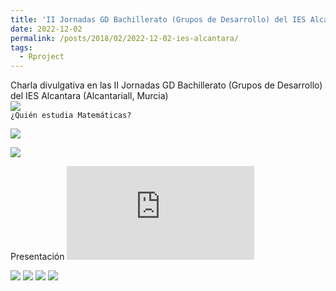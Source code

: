 ```yaml
---
title: 'II Jornadas GD Bachillerato (Grupos de Desarrollo) del IES Alcantara'
date: 2022-12-02
permalink: /posts/2018/02/2022-12-02-ies-alcantara/
tags:
  - Rproject
---
```


Charla divulgativa en las II Jornadas GD Bachillerato (Grupos de Desarrollo) del IES Alcantara (Alcantariall, Murcia) <br> ![](https://amaurandi.github.io/files/20221203-GDBachillerato-vi-small.png) <br> `¿Quién estudia Matemáticas?`

<!-- imágenes sobre dislexia-->
![](https://amaurandi.github.io/files/20221203-GDBachillerato-dislexia-small.png)


[![](https://amaurandi.github.io/files/20221203-GDBachillerato-ix.png)](https://twitter.com/IesAlcantara/status/1598742421466222608?t=9zTo6PAW8wa9ssRIeBIk7A&s=35)

Presentación [![(https://amaurandi.github.io/files/amaurandi-iesAlcantara.pdf)](https://gauss.inf.um.es/amaurandi/amaurandi-iesAlcantara.pdf)](![](https://amaurandi.github.io/files/20221203-GDBachillerato-v-small.png))

![](https://amaurandi.github.io/files/20221203-GDBachillerato-ii-small.jpg)
![](https://amaurandi.github.io/files/20221203-GDBachillerato-iii-small.jpg)
![](https://amaurandi.github.io/files/20221203-GDBachillerato-iv-small.jpg)
[![](https://amaurandi.github.io/files/20221203-GDBachillerato-i-small.jpg)](https://gauss.inf.um.es/amaurandi/20221202-Triptico-II-GD-BACHILLERATO.pdf)
